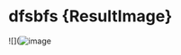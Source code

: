 # dfsbfs {ResultImage}
![](![image](https://github.com/user-attachments/assets/8f17815d-c4d5-4074-9d3d-39e6d098c8fd)
